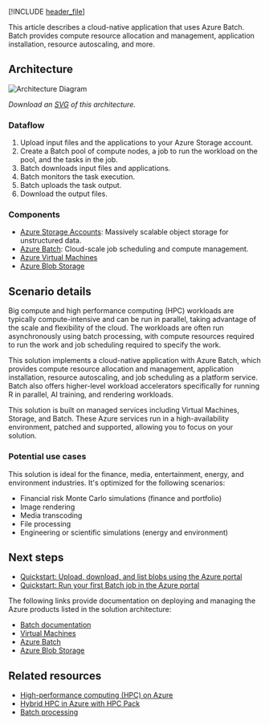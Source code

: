 [!INCLUDE [header_file](../../../includes/sol-idea-header.md)]

This article describes a cloud-native application that uses Azure Batch. Batch provides compute resource allocation and management, application installation, resource autoscaling, and more.

## Architecture

![Architecture Diagram](../media/big-compute-with-azure-batch.png)

*Download an [SVG](../media/big-compute-with-azure-batch.svg) of this architecture.*

### Dataflow

1. Upload input files and the applications to your Azure Storage account.
1. Create a Batch pool of compute nodes, a job to run the workload on the pool, and the tasks in the job.
1. Batch downloads input files and applications.
1. Batch monitors the task execution.
1. Batch uploads the task output.
1. Download the output files.

### Components

* [Azure Storage Accounts](https://azure.microsoft.com/services/storage): Massively scalable object storage for unstructured data.
* [Azure Batch](https://azure.microsoft.com/services/batch): Cloud-scale job scheduling and compute management.
* [Azure Virtual Machines](https://azure.microsoft.com/services/virtual-machines)
* [Azure Blob Storage](https://azure.microsoft.com/services/storage)

## Scenario details

Big compute and high performance computing (HPC) workloads are typically compute-intensive and can be run in parallel, taking advantage of the scale and flexibility of the cloud. The workloads are often run asynchronously using batch processing, with compute resources required to run the work and job scheduling required to specify the work.

This solution implements a cloud-native application with Azure Batch, which provides compute resource allocation and management, application installation, resource autoscaling, and job scheduling as a platform service. Batch also offers higher-level workload accelerators specifically for running R in parallel, AI training, and rendering workloads.

This solution is built on managed services including Virtual Machines, Storage, and Batch. These Azure services run in a high-availability environment, patched and supported, allowing you to focus on your solution.

### Potential use cases

This solution is ideal for the finance, media, entertainment, energy, and environment industries. It's optimized for the following scenarios:

* Financial risk Monte Carlo simulations (finance and portfolio)
* Image rendering
* Media transcoding
* File processing
* Engineering or scientific simulations (energy and environment)

## Next steps

* [Quickstart: Upload, download, and list blobs using the Azure portal](/azure/storage/blobs/storage-quickstart-blobs-portal)
* [Quickstart: Run your first Batch job in the Azure portal](/azure/batch/quick-create-portal)

The following links provide documentation on deploying and managing the Azure products listed in the solution architecture:

* [Batch documentation](/azure/batch)
* [Virtual Machines](https://azure.microsoft.com/services/virtual-machines)
* [Azure Batch](https://azure.microsoft.com/services/batch)
* [Azure Blob Storage](https://azure.microsoft.com/services/storage)

## Related resources

- [High-performance computing (HPC) on Azure](../../topics/high-performance-computing.md)
- [Hybrid HPC in Azure with HPC Pack](../../solution-ideas/articles/hybrid-hpc-in-azure-with-hpc-pack.yml)
- [Batch processing](../../data-guide/big-data/batch-processing.yml)
